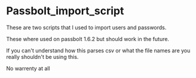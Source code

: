 # Passbolt_import_script
These are two scripts that I used to import users and passwords.

These where used on passbolt 1.6.2 but should work in the future.

If you can't understand how this parses csv or what the file names are you really shouldn't be using this. 

No warrenty at all
